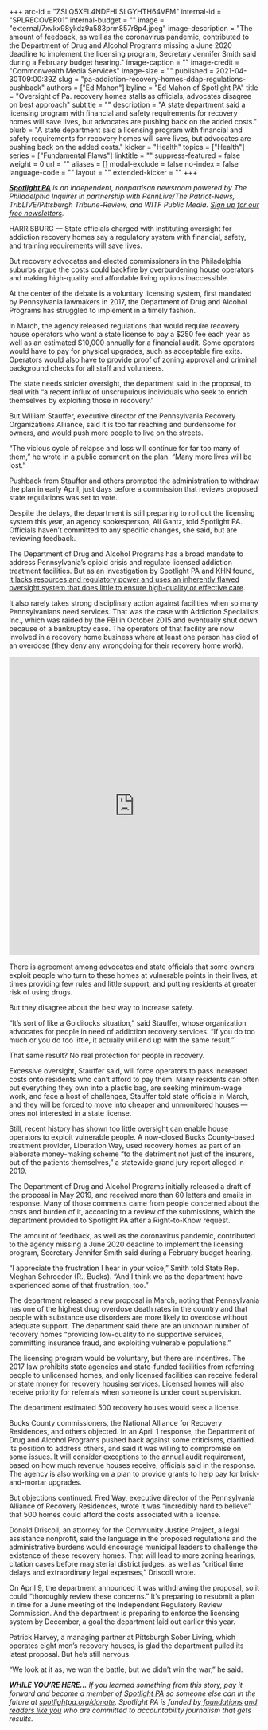 +++
arc-id = "ZSLQ5XEL4NDFHLSLGYHTH64VFM"
internal-id = "SPLRECOVER01"
internal-budget = ""
image = "external/7xvkx98ykdz9a583prm857r8p4.jpeg"
image-description = "The amount of feedback, as well as the coronavirus pandemic, contributed to the Department of Drug and Alcohol Programs missing a June 2020 deadline to implement the licensing program, Secretary Jennifer Smith said during a February budget hearing."
image-caption = ""
image-credit = "Commonwealth Media Services"
image-size = ""
published = 2021-04-30T09:00:39Z
slug = "pa-addiction-recovery-homes-ddap-regulations-pushback"
authors = ["Ed Mahon"]
byline = "Ed Mahon of Spotlight PA"
title = "Oversight of Pa. recovery homes stalls as officials, advocates disagree on best approach"
subtitle = ""
description = "A state department said a licensing program with financial and safety requirements for recovery homes will save lives, but advocates are pushing back on the added costs."
blurb = "A state department said a licensing program with financial and safety requirements for recovery homes will save lives, but advocates are pushing back on the added costs."
kicker = "Health"
topics = ["Health"]
series = ["Fundamental Flaws"]
linktitle = ""
suppress-featured = false
weight = 0
url = ""
aliases = []
modal-exclude = false
no-index = false
language-code = ""
layout = ""
extended-kicker = ""
+++

<a href="https://lesspage.com/"><i><b>Spotlight PA</b></i></a><i> is an independent, nonpartisan newsroom powered by The Philadelphia Inquirer in partnership with PennLive/The Patriot-News, TribLIVE/Pittsburgh Tribune-Review, and WITF Public Media. </i><a href="https://lesspage.com/newsletters"><i>Sign up for our free newsletters</i></a><i>.</i>

HARRISBURG — State officials charged with instituting oversight for addiction recovery homes say a regulatory system with financial, safety, and training requirements will save lives.

But recovery advocates and elected commissioners in the Philadelphia suburbs argue the costs could backfire by overburdening house operators and making high-quality and affordable living options inaccessible.

At the center of the debate is a voluntary licensing system, first mandated by Pennsylvania lawmakers in 2017, the Department of Drug and Alcohol Programs has struggled to implement in a timely fashion.

<script src="https://lesspage.com/embed.js" async></script><div data-spl-embed-version="1" data-spl-src="https://lesspage.com/embeds/newsletter/"></div>

In March, the agency released regulations that would require recovery house operators who want a state license to pay a $250 fee each year as well as an estimated $10,000 annually for a financial audit. Some operators would have to pay for physical upgrades, such as acceptable fire exits. Operators would also have to provide proof of zoning approval and criminal background checks for all staff and volunteers.

The state needs stricter oversight, the department said in the proposal, to deal with “a recent influx of unscrupulous individuals who seek to enrich themselves by exploiting those in recovery.”

But William Stauffer, executive director of the Pennsylvania Recovery Organizations Alliance, said it is too far reaching and burdensome for owners, and would push more people to live on the streets.

“The vicious cycle of relapse and loss will continue for far too many of them,” he wrote in a public comment on the plan. “Many more lives will be lost.”

Pushback from Stauffer and others prompted the administration to withdraw the plan in early April, just days before a commission that reviews proposed state regulations was set to vote.

Despite the delays, the department is still preparing to roll out the licensing system this year, an agency spokesperson, Ali Gantz, told Spotlight PA. Officials haven’t committed to any specific changes, she said, but are reviewing feedback.

The Department of Drug and Alcohol Programs has a broad mandate to address Pennsylvania’s opioid crisis and regulate licensed addiction treatment facilities. But as an investigation by Spotlight PA and KHN found, <a href="https://lesspage.com/news/2021/04/pa-addiction-treatment-facilities-investigation-state-oversight-flawed-violations-harm-clients/">it lacks resources and regulatory power and uses an inherently flawed oversight system that does little to ensure high-quality or effective care</a>.

It also rarely takes strong disciplinary action against facilities when so many Pennsylvanians need services. That was the case with Addiction Specialists Inc., which was raided by the FBI in October 2015 and eventually shut down because of a bankruptcy case. The operators of that facility are now involved in a recovery home business where at least one person has died of an overdose (they deny any wrongdoing for their recovery home work).

<iframe src='https://flo.uri.sh/visualisation/5876503/embed' title='Interactive or visual content' frameborder='0' scrolling='no' style='width:100%;height:600px;' sandbox='allow-same-origin allow-forms allow-scripts allow-downloads allow-popups allow-popups-to-escape-sandbox allow-top-navigation-by-user-activation'></iframe><div style='width:100%!;margin-top:4px!important;text-align:right!important;'><a class='flourish-credit' href='https://public.flourish.studio/visualisation/5876503/?utm_source=embed&utm_campaign=visualisation/5876503' target='_top' style='text-decoration:none!important'> </a></div>

There is agreement among advocates and state officials that some owners exploit people who turn to these homes at vulnerable points in their lives, at times providing few rules and little support, and putting residents at greater risk of using drugs.

But they disagree about the best way to increase safety.

“It’s sort of like a Goldilocks situation,” said Stauffer, whose organization advocates for people in need of addiction recovery services. “If you do too much or you do too little, it actually will end up with the same result.”

That same result? No real protection for people in recovery.

Excessive oversight, Stauffer said, will force operators to pass increased costs onto residents who can’t afford to pay them. Many residents can often put everything they own into a plastic bag, are seeking minimum-wage work, and face a host of challenges, Stauffer told state officials in March, and they will be forced to move into cheaper and unmonitored houses — ones not interested in a state license.

Still, recent history has shown too little oversight can enable house operators to exploit vulnerable people. A now-closed Bucks County-based treatment provider, Liberation Way, used recovery homes as part of an elaborate money-making scheme “to the detriment not just of the insurers, but of the patients themselves,” a statewide grand jury report alleged in 2019.

The Department of Drug and Alcohol Programs initially released a draft of the proposal in May 2019, and received more than 60 letters and emails in response. Many of those comments came from people concerned about the costs and burden of it, according to a review of the submissions, which the department provided to Spotlight PA after a Right-to-Know request.

The amount of feedback, as well as the coronavirus pandemic, contributed to the agency missing a June 2020 deadline to implement the licensing program, Secretary Jennifer Smith said during a February budget hearing.

“I appreciate the frustration I hear in your voice,” Smith told State Rep. Meghan Schroeder (R., Bucks). “And I think we as the department have experienced some of that frustration, too.”

The department released a new proposal in March, noting that Pennsylvania has one of the highest drug overdose death rates in the country and that people with substance use disorders are more likely to overdose without adequate support. The department said there are an unknown number of recovery homes “providing low-quality to no supportive services, committing insurance fraud, and exploiting vulnerable populations.”

The licensing program would be voluntary, but there are incentives. The 2017 law prohibits state agencies and state-funded facilities from referring people to unlicensed homes, and only licensed facilities can receive federal or state money for recovery housing services. Licensed homes will also receive priority for referrals when someone is under court supervision.

The department estimated 500 recovery houses would seek a license.

<script src="https://lesspage.com/embed.js" async></script><div data-spl-embed-version="1" data-spl-src="https://lesspage.com/embeds/donate/?teaser_text=If%20you%20learned%20something%20from%20this%20report%2C%20pay%20it%20forward%20and%20become%20a%20member%20of%20Spotlight%20PA%20so%20someone%20else%20can%20in%20the%20future.&cta_text=CLICK%20TO%20CONTRIBUTE&eyebrow_text=WHILE%20YOU'RE%20HERE..."></div>

Bucks County commissioners, the National Alliance for Recovery Residences, and others objected. In an April 1 response, the Department of Drug and Alcohol Programs pushed back against some criticisms, clarified its position to address others, and said it was willing to compromise on some issues. It will consider exceptions to the annual audit requirement, based on how much revenue houses receive, officials said in the response. The agency is also working on a plan to provide grants to help pay for brick-and-mortar upgrades.

But objections continued. Fred Way, executive director of the Pennsylvania Alliance of Recovery Residences, wrote it was “incredibly hard to believe” that 500 homes could afford the costs associated with a license.

Donald Driscoll, an attorney for the Community Justice Project, a legal assistance nonprofit, said the language in the proposed regulations and the administrative burdens would encourage municipal leaders to challenge the existence of these recovery homes. That will lead to more zoning hearings, citation cases before magisterial district judges, as well as “critical time delays and extraordinary legal expenses,” Driscoll wrote.

On April 9, the department announced it was withdrawing the proposal, so it could “thoroughly review these concerns.” It’s preparing to resubmit a plan in time for a June meeting of the Independent Regulatory Review Commission. And the department is preparing to enforce the licensing system by December, a goal the department laid out earlier this year.

Patrick Harvey, a managing partner at Pittsburgh Sober Living, which operates eight men’s recovery houses, is glad the department pulled its latest proposal. But he’s still nervous.

“We look at it as, we won the battle, but we didn’t win the war,” he said.

<i><b>WHILE YOU’RE HERE...</b></i><i> If you learned something from this story, pay it forward and become a member of </i><a href="https://lesspage.com/"><i>Spotlight PA</i></a><i> so someone else can in the future at </i><a href="http://spotlightpa.org/donate"><i>spotlightpa.org/donate</i></a><i>. Spotlight PA is funded by</i><a href="https://lesspage.com/support"><i> foundations</i></a><i> </i><a href="https://lesspage.com/support"><i>and readers like you</i></a><i> who are committed to accountability journalism that gets results.</i>

<script src="https://lesspage.com/embed.js" async></script><div data-spl-embed-version="1" data-spl-src="https://lesspage.com/embeds/tips/?tip_text=%20Do%20you%20have%20a%20tip%20about%20%3Cb%3Ea%20rehab%20facility%20or%20recovery%20home%20that%20we%20should%20investigate%3C%2Fb%3E%3F%20Send%20our%20team%20a%20message%20now."></div>
